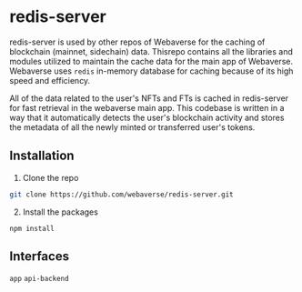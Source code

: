 # redis-server

redis-server is used by other repos of Webaverse for the caching of blockchain (mainnet, sidechain) data. Thisrepo contains all the libraries and modules utilized to maintain the cache data for the main app of Webaverse. Webaverse uses `redis` in-memory database for caching because of its high speed and efficiency.

All of the data related to the user's NFTs and FTs is cached in redis-server for fast retrieval in the webaverse main app. This codebase is written in a way that it automatically detects the user's blockchain activity and stores the metadata of all the newly minted or transferred user's tokens.

## Installation

1. Clone the repo
```bash
git clone https://github.com/webaverse/redis-server.git
```
2. Install the packages
```
npm install
```

## Interfaces
`app`
`api-backend`
